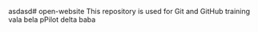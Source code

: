 asdasd# open-website
This repository is used for Git and GitHub training
vala bela
pPilot
delta
baba
